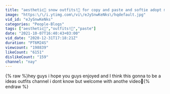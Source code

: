 ```yaml
---
title: "aesthetic🤍 snow outfits!🌺 for copy and paste and softie adopt me🍂🌼"
image: "https:\/\/i.ytimg.com\/vi\/eJySnwKeNks\/hqdefault.jpg"
vid_id: "eJySnwKeNks"
categories: "People-Blogs"
tags: ["aesthetic🤍","outfits!🌺","paste"]
date: "2021-10-07T16:40:43+03:00"
vid_date: "2020-12-31T17:18:21Z"
duration: "PT6M24S"
viewcount: "198839"
likeCount: "6151"
dislikeCount: "159"
channel: "nay"
---
```

{% raw %}hey guys i hope you guys enjoyed and I think this gonna to be a ideas outfits channel i dont know but welcome with anothe video🐳{% endraw %}
